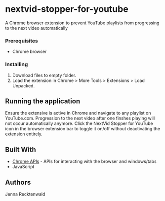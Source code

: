 # nextvid-stopper-for-youtube
A Chrome browser extension to prevent YouTube playlists from progressing to the next video automatically

### Prerequisites

- Chrome browser

### Installing

1. Download files to empty folder.
2. Load the extension in Chrome > More Tools > Extensions > Load Unpacked.

## Running the application

Ensure the extensive is active in Chrome and navigate to any playlist on YouTube.com. Progression to the next video after one finshes playing will not occur automatically anymore. Click the NextVid Stopper for YouTube icon in the browser extension bar to toggle it on/off without deactivating the extension entirely.

## Built With

* [Chrome APIs](https://developer.chrome.com/extensions/api_index) - APIs for interacting with the browser and windows/tabs
* JavaScript 

## Authors

Jenna Recktenwald